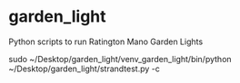 # garden_light

Python scripts to run Ratington Mano Garden Lights

sudo ~/Desktop/garden_light/venv_garden_light/bin/python ~/Desktop/garden_light/strandtest.py -c
